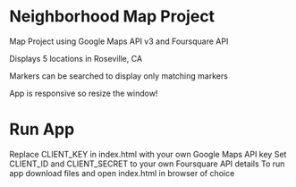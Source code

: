 # Neighborhood Map Project
Map Project using Google Maps API v3 and Foursquare API

Displays 5 locations in Roseville, CA

Markers can be searched to display only matching markers

App is responsive so resize the window!

# Run App
Replace CLIENT_KEY in index.html with your own Google Maps API key
Set CLIENT_ID and CLIENT_SECRET to your own Foursquare API details
To run app download files and open index.html in browser of choice
